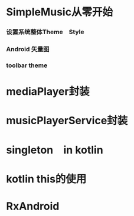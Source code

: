 # SimpleMusic从零开始
### 设置系统整体Theme　Style
### Android 矢量图
### toolbar theme

# mediaPlayer封装
# musicPlayerService封装

# singleton　in kotlin
# kotlin this的使用
# RxAndroid
